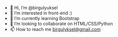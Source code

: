 - 👋 Hi, I’m @birgulyuksel
- 👀 I’m interested in front-end :)
- 🌱 I’m currently learning Bootstrap 
- 💞️ I’m looking to collaborate on HTML/CSS/Python
- 📫 How to reach me birgulyksel@gmail.com

<!---
birgulyuksel/birgulyuksel is a ✨ special ✨ repository because its `README.md` (this file) appears on your GitHub profile.
You can click the Preview link to take a look at your changes.
--->
